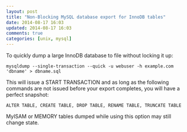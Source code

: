 ```yaml
---
layout: post
title: "Non-Blocking MySQL database export for InnoDB tables"
date: 2014-08-17 16:03
updated: 2014-08-17 16:03
comments: true
categories: [unix, mysql]
---
```


To quickly dump a large InnoDB database to file without locking it up:

	mysqldump --single-transaction --quick -u webuser -h example.com 'dbname' > dbname.sql

This will issue a START TRANSACTION and as long as the following commands are not 
issued before your export completes, you will have a perfect snapshot:

	ALTER TABLE, CREATE TABLE, DROP TABLE, RENAME TABLE, TRUNCATE TABLE

MyISAM or MEMORY tables dumped while using this option may still change state.